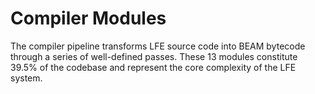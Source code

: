 # Compiler Modules

The compiler pipeline transforms LFE source code into BEAM bytecode through a series of well-defined passes. These 13 modules constitute 39.5% of the codebase and represent the core complexity of the LFE system.
